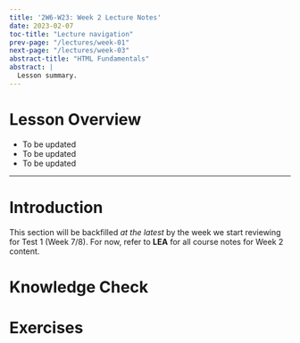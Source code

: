 ```yaml
---
title: '2W6-W23: Week 2 Lecture Notes'
date: 2023-02-07
toc-title: "Lecture navigation"
prev-page: "/lectures/week-01"
next-page: "/lectures/week-03"
abstract-title: "HTML Fundamentals"
abstract: |
  Lesson summary.
---
```


# Lesson Overview

- To be updated
- To be updated
- To be updated

---

# Introduction

This section will be backfilled *at the latest* by the week we start reviewing for Test 1 (Week 7/8). For now, refer to **LEA** for all course notes for Week 2 content.

# Knowledge Check

# Exercises
